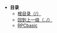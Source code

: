 * **目录**
  * [根目录（/）](/README)
  * [回到上一级（../）](/study/GoLang/README)
  * [RPCbasic](/study/GoLang/go-GRPC/RPCbasic)


